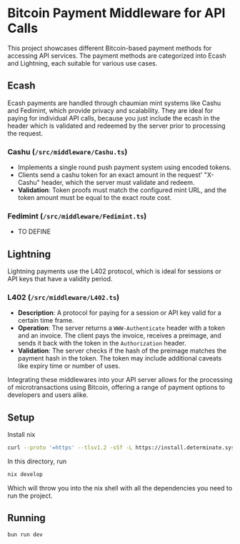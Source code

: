 # Bitcoin Payment Middleware for API Calls

This project showcases different Bitcoin-based payment methods for accessing API services. The payment methods are categorized into Ecash and Lightning, each suitable for various use cases.

## Ecash

Ecash payments are handled through chaumian mint systems like Cashu and Fedimint, which provide privacy and scalability. They are ideal for paying for individual API calls, because you just include the ecash in the header which is validated and redeemed by the server prior to processing the request.

### Cashu (`/src/middleware/Cashu.ts`)

- Implements a single round push payment system using encoded tokens.
- Clients send a cashu token for an exact amount in the request' "X-Cashu" header, which the server must validate and redeem.
- **Validation**: Token proofs must match the configured mint URL, and the token amount must be equal to the exact route cost.

### Fedimint (`/src/middleware/Fedimint.ts`)

- TO DEFINE

## Lightning

Lightning payments use the L402 protocol, which is ideal for sessions or API keys that have a validity period.

### L402 (`/src/middleware/L402.ts`)

- **Description**: A protocol for paying for a session or API key valid for a certain time frame.
- **Operation**: The server returns a `WWW-Authenticate` header with a token and an invoice. The client pays the invoice, receives a preimage, and sends it back with the token in the `Authorization` header.
- **Validation**: The server checks if the hash of the preimage matches the payment hash in the token. The token may include additional caveats like expiry time or number of uses.

Integrating these middlewares into your API server allows for the processing of microtransactions using Bitcoin, offering a range of payment options to developers and users alike.

## Setup

Install nix

```bash
curl --proto '=https' --tlsv1.2 -sSf -L https://install.determinate.systems/nix | sh -s -- install
```

In this directory, run

```bash
nix develop
```

Which will throw you into the nix shell with all the dependencies you need to run the project.

## Running

```bash
bun run dev
```
